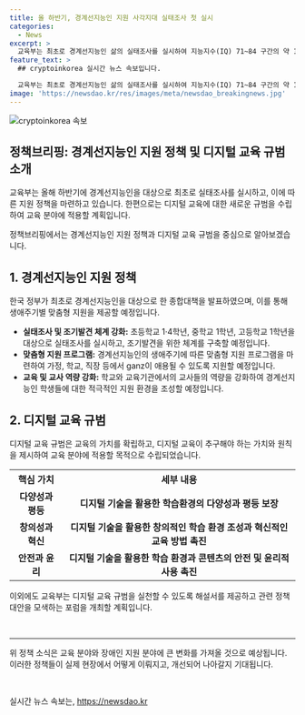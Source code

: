 ```yaml
---
title: 올 하반기, 경계선지능인 지원 사각지대 실태조사 첫 실시
categories:
  - News
excerpt: >
  교육부는 최초로 경계선지능인 삶의 실태조사를 실시하여 지능지수(IQ) 71~84 구간의 약 13.59%에 대한 종합대책 발표. 생애주기별 맞춤형 지원 제공과 함께 디지털 교육 규범, 장애인 개인예산제 시범사업 계획 발표. 가정 내 감지를 위한 정보 제공, 학생 지원 및 교육자 교육, 산업기술력 강화 등을 통한 안정적인 사회적 자립을 위한 지원책 마련. 디지털 교육 규범 발표로 디지털 시대의 교육 방향 설정. 장애인 개인예산제 시범사업 2026년부터 본격 시행을 목표로 교육부의 뉴스 자료. (출처: 정책브리핑 www.korea.kr)
feature_text: >
  ## cryptoinkorea 실시간 뉴스 속보입니다.

  교육부는 최초로 경계선지능인 삶의 실태조사를 실시하여 지능지수(IQ) 71~84 구간의 약 13.59%에 대한 종합대책 발표. 생애주기별 맞춤형 지원 제공과 함께 디지털 교육 규범, 장애인 개인예산제 시범사업 계획 발표. 가정 내 감지를 위한 정보 제공, 학생 지원 및 교육자 교육, 산업기술력 강화 등을 통한 안정적인 사회적 자립을 위한 지원책 마련. 디지털 교육 규범 발표로 디지털 시대의 교육 방향 설정. 장애인 개인예산제 시범사업 2026년부터 본격 시행을 목표로 교육부의 뉴스 자료. (출처: 정책브리핑 www.korea.kr)
image: 'https://newsdao.kr/res/images/meta/newsdao_breakingnews.jpg'
---
```


<p><img src="https://newsdao.kr/res/images/meta/newsdao_breakingnews.jpg" alt="cryptoinkorea 속보" /></p>

<h2 data-ke-size="size26">정책브리핑: 경계선지능인 지원 정책 및 디지털 교육 규범 소개</h2>

<p>교육부는 올해 하반기에 경계선지능인을 대상으로 최초로 실태조사를 실시하고, 이에 따른 지원 정책을 마련하고 있습니다. 한편으로는 디지털 교육에 대한 새로운 규범을 수립하여 교육 분야에 적용할 계획입니다.</p>

<p data-ke-size="size16">정책브리핑에서는 경계선지능인 지원 정책과 디지털 교육 규범을 중심으로 알아보겠습니다.</p>

<h2 data-ke-size="size24">1. <b>경계선지능인 지원 정책</b></h2>

<p>한국 정부가 최초로 경계선지능인을 대상으로 한 종합대책을 발표하였으며, 이를 통해 생애주기별 맞춤형 지원을 제공할 예정입니다.</p>

<ul>
    <li><b>실태조사 및 조기발견 체계 강화:</b> 초등학교 1·4학년, 중학교 1학년, 고등학교 1학년을 대상으로 실태조사를 실시하고, 조기발견을 위한 체계를 구축할 예정입니다.</li>
    <li><b>맞춤형 지원 프로그램:</b> 경계선지능인의 생애주기에 따른 맞춤형 지원 프로그램을 마련하여 가정, 학교, 직장 등에서 ganz이 애용될 수 있도록 지원할 예정입니다.</li>
    <li><b>교육 및 교사 역량 강화:</b> 학교와 교육기관에서의 교사들의 역량을 강화하여 경계선지능인 학생들에 대한 적극적인 지원 환경을 조성할 예정입니다.</li>
</ul>

<h2 data-ke-size="size24">2. <b>디지털 교육 규범</b></h2>

<p>디지털 교육 규범은 교육의 가치를 확립하고, 디지털 교육이 추구해야 하는 가치와 원칙을 제시하여 교육 분야에 적용할 목적으로 수립되었습니다.</p>

<table>
    <tr>
        <th>핵심 가치</th>
        <th>세부 내용</th>
    </tr>
    <tr>
        <td style="text-align: center; height: 17px;"><b>다양성과 평등</b></td>
        <td style="text-align: center; height: 17px;"><b>디지털 기술을 활용한 학습환경의 다양성과 평등 보장</b></td>
    </tr>
    <tr>
        <td style="text-align: center; height: 17px;"><b>창의성과 혁신</b></td>
        <td style="text-align: center; height: 17px;"><b>디지털 기술을 활용한 창의적인 학습 환경 조성과 혁신적인 교육 방법 촉진</b></td>
    </tr>
    <tr>
        <td style="text-align: center; height: 17px;"><b>안전과 윤리</b></td>
        <td style="text-align: center; height: 17px;"><b>디지털 기술을 활용한 학습 환경과 콘텐츠의 안전 및 윤리적 사용 촉진</b></td>
    </tr>
</table>

<p data-ke-size="size16">이외에도 교육부는 디지털 교육 규범을 실천할 수 있도록 해설서를 제공하고 관련 정책 대안을 모색하는 포럼을 개최할 계획입니다.</p>

<p data-ke-size="size16">&nbsp;</p>

<hr>

<p data-ke-size="size16">위 정책 소식은 교육 분야와 장애인 지원 분야에 큰 변화를 가져올 것으로 예상됩니다. 이러한 정책들이 실제 현장에서 어떻게 이뤄지고, 개선되어 나아갈지 기대됩니다.</p>

<p data-ke-size="size16">&nbsp;</p>
실시간 뉴스 속보는, <a href="https://newsdao.kr" rel="dofollow">https://newsdao.kr</a>


